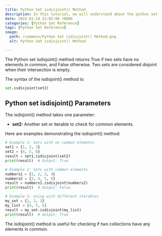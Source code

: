 ```yaml
---
title: Python Set isdisjoint() Method 
description: In this tutorial, we will understand about the python set isdisjoint() method and its uses.
date: 2025-01-24 22:02:00 +0800
categories: [Python Set Reference]
tags: [Python Set Reference]
image:
  path: /commons/Python Set isdisjoint() Method.png
  alt: Python Set isdisjoint() Method 

---
```


The Python set isdisjoint() method returns True if two sets have no elements in common, and False otherwise. Two sets are considered disjoint when their intersection is empty.

The syntax of the isdisjoint() method is:

```python
set.isdisjoint(set2)
```

## Python set isdisjoint() Parameters

The isdisjoint() method takes one parameter:

* **set2:** Another set or iterable to check for common elements.

Here are examples demonstrating the isdisjoint() method:

```python
# Example 1: Sets with no common elements
set1 = {1, 2, 3}
set2 = {4, 5, 6}
result = set1.isdisjoint(set2)
print(result)  # Output: True

# Example 2: Sets with common elements
numbers1 = {1, 2, 3, 4}
numbers2 = {3, 4, 5, 6}
result = numbers1.isdisjoint(numbers2)
print(result)  # Output: False

# Example 3: Using with different iterables
my_set = {1, 2, 3}
my_list = [4, 5, 6]
result = my_set.isdisjoint(my_list)
print(result)  # Output: True
```

The isdisjoint() method is useful for checking if two collections have any elements in common.
